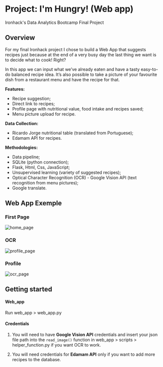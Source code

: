 
# Project: I'm Hungry! (Web app)

Ironhack's Data Analytics Bootcamp Final Project


## Overview
For my final Ironhack project I chose to build a Web App that suggests recipes just because at the end of a very busy day the last thing we want is to decide what to cook! Right?

In this app we can input what we’ve already eaten and have a tasty easy-to-do balanced recipe idea. It’s also possible to take a picture of your favourite dish from a restaurant menu and have the recipe for that.

**Features:**
- Recipe suggestion;
- Direct link to recipes;
- Profile page with nutritional value, food intake and recipes saved;
- Menu picture upload for recipe.

**Data Collection:**
- Ricardo Jorge nutritional table (translated from Portuguese);
- Edamam API for recipes.

**Methodologies:**
- Data pipeline;
- SQLite (python connection);
- Flask, Html, Css, JavaScript;
- Unsupervised learning (variety of suggested recipes);
- Optical Character Recognition (OCR) - Google Vision API (text recognition from menu pictures);
- Google translate.


## Web App Exemple

### First Page
![home_page](https://github.com/IAndradeDA/I-m_Hungry_web_app/blob/main/Gifs/Intro11.gif)


### OCR
![profile_page](https://github.com/IAndradeDA/I-m_Hungry_web_app/blob/main/Gifs/OCR.gif)


### Profile
![ocr_page](https://github.com/IAndradeDA/I-m_Hungry_web_app/blob/main/Gifs/Profile.gif)


## Getting started

#### Web_app
Run web_app > web_app.py

#### Credentials

1. You will need to have **Google Vision API** credentials and insert your json file path into the `read_image()` function in web_app > scripts > helper_function.py if you want OCR to work. 

2. You will need credentials for **Edamam API** only if you want to add more recipes to the database.


